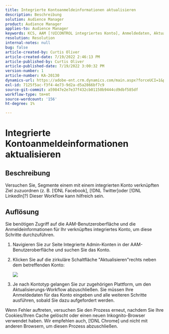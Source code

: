 ```yaml
---
title: Integrierte Kontoanmeldeinformationen aktualisieren
description: Beschreibung
solution: Audience Manager
product: Audience Manager
applies-to: Audience Manager
keywords: KCS, AAM [!UICONTROL integriertes Konto], Anmeldedaten, Aktualisierung, Ziele, twitter, facebook, LinkedIn
resolution: Resolution
internal-notes: null
bug: false
article-created-by: Curtis Oliver
article-created-date: 7/19/2022 2:46:13 PM
article-published-by: Curtis Oliver
article-published-date: 7/19/2022 3:00:32 PM
version-number: 1
article-number: KA-20130
dynamics-url: https://adobe-ent.crm.dynamics.com/main.aspx?forceUCI=1&pagetype=entityrecord&etn=knowledgearticle&id=58ec9386-7107-ed11-82e4-00224809a9e0
exl-id: 7125f5ac-f3f4-4e73-9d2a-d5a2866bf7c9
source-git-commit: a59847e2e7e37f432cb01150b9444cd9dbf585df
workflow-type: tm+mt
source-wordcount: '156'
ht-degree: 1%

---
```


# Integrierte Kontoanmeldeinformationen aktualisieren

## Beschreibung

Versuchen Sie, Segmente einem mit einem integrierten Konto verknüpften Ziel zuzuordnen (z. B. [!DNL Facebook], [!DNL Twitter]oder [!DNL LinkedIn]?) Dieser Workflow kann hilfreich sein.

## Auflösung

Sie benötigen Zugriff auf die AAM-Benutzeroberfläche und die Anmeldeinformationen für Ihr verknüpftes integriertes Konto, um diese Schritte durchzuführen.

1. Navigieren Sie zur Seite Integrierte Admin-Konten in der AAM-Benutzeroberfläche und suchen Sie das Konto.

1. Klicken Sie auf die zirkuläre Schaltfläche &quot;Aktualisieren&quot;rechts neben dem betreffenden Konto:

   ![](assets/6e040206-7307-ed11-82e4-00224809a9e0.png)

1. Je nach Kontotyp gelangen Sie zur zugehörigen Plattform, um den Aktualisierungs-Workflow abzuschließen. Sie müssen Ihre Anmeldedaten für das Konto eingeben und alle weiteren Schritte ausführen, sobald Sie dazu aufgefordert werden.

Wenn Fehler auftreten, versuchen Sie den Prozess erneut, nachdem Sie Ihre Cookies/Ihren Cache gelöscht oder einen neuen Inkognito-Browser verwendet haben. Wir empfehlen auch, [!DNL Chrome] und nicht mit anderen Browsern, um diesen Prozess abzuschließen.

